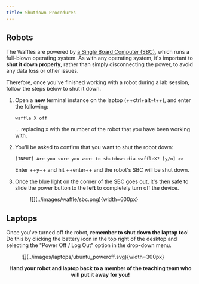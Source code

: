 ```yaml
---  
title: Shutdown Procedures 
---
```


## Robots

The Waffles are powered by [a Single Board Computer (SBC)](../about.md#robots), which runs a full-blown operating system. As with any operating system, it's important to **shut it down properly**, rather than simply disconnecting the power, to avoid any data loss or other issues. 

Therefore, once you've finished working with a robot during a lab session, follow the steps below to shut it down.

1. Open a **new** terminal instance on the laptop (++ctrl+alt+t++), and enter the following:

    ``` { .bash .no-copy }
    waffle X off
    ```
    ... replacing `X` with the number of the robot that you have been working with.
    
1. You'll be asked to confirm that you want to shut the robot down: 

    ``` { .bash .no-copy }
    [INPUT] Are you sure you want to shutdown dia-waffleX? [y/n] >> 
    ```

    Enter ++y++ and hit ++enter++ and the robot's SBC will be shut down. 

1. Once the blue light on the corner of the SBC goes out, it's then safe to slide the power button to the **left** to completely turn off the device. 

    <figure markdown>
      ![](../images/waffle/sbc.png){width=600px}
    </figure>

## Laptops

Once you've turned off the robot, **remember to shut down the laptop too**! Do this by clicking the battery icon in the top right of the desktop and selecting the "Power Off / Log Out" option in the drop-down menu.

<figure markdown>
  ![](../images/laptops/ubuntu_poweroff.svg){width=300px}
</figure>

<center>

  **Hand your robot and laptop back to a member of the teaching team who will put it away for you!**

</center>